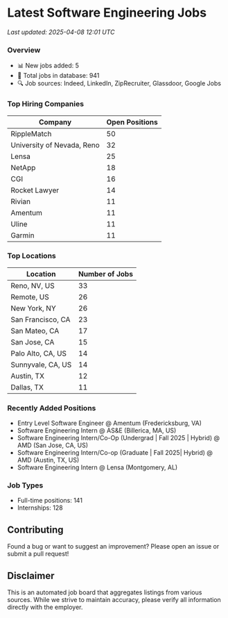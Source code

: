 # Latest Software Engineering Jobs
*Last updated: 2025-04-08 12:01 UTC*

### Overview
- 📊 New jobs added: 5
- 💼 Total jobs in database: 941
- 🔍 Job sources: Indeed, LinkedIn, ZipRecruiter, Glassdoor, Google Jobs

### Top Hiring Companies
| Company | Open Positions |
|---------|---------------|
| RippleMatch | 50 |
| University of Nevada, Reno | 32 |
| Lensa | 25 |
| NetApp | 18 |
| CGI | 16 |
| Rocket Lawyer | 14 |
| Rivian | 11 |
| Amentum | 11 |
| Uline | 11 |
| Garmin | 11 |

### Top Locations
| Location | Number of Jobs |
|----------|---------------|
| Reno, NV, US | 33 |
| Remote, US | 26 |
| New York, NY | 26 |
| San Francisco, CA | 23 |
| San Mateo, CA | 17 |
| San Jose, CA | 15 |
| Palo Alto, CA, US | 14 |
| Sunnyvale, CA, US | 14 |
| Austin, TX | 12 |
| Dallas, TX | 11 |

### Recently Added Positions
- Entry Level Software Engineer @ Amentum (Fredericksburg, VA)
- Software Engineering Intern @ AS&E (Billerica, MA, US)
- Software Engineering Intern/Co-Op (Undergrad | Fall 2025 | Hybrid) @ AMD (San Jose, CA, US)
- Software Engineering Intern/Co-op (Graduate | Fall 2025| Hybrid) @ AMD (Austin, TX, US)
- Software Engineering Intern @ Lensa (Montgomery, AL)

### Job Types
- Full-time positions: 141
- Internships: 128

## Contributing
Found a bug or want to suggest an improvement? Please open an issue or submit a pull request!

## Disclaimer
This is an automated job board that aggregates listings from various sources. While we strive to maintain accuracy, 
please verify all information directly with the employer.
